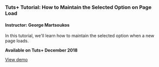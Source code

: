 ### Tuts+ Tutorial: How to Maintain the Selected Option on Page Load

#### Instructor: George Martsoukos

In this tutorial, we'll learn how to maintain the selected option when a new page loads. 

**Available on Tuts+ December 2018**

[View demo](https://geomarts.github.io/selected-option-load/)
